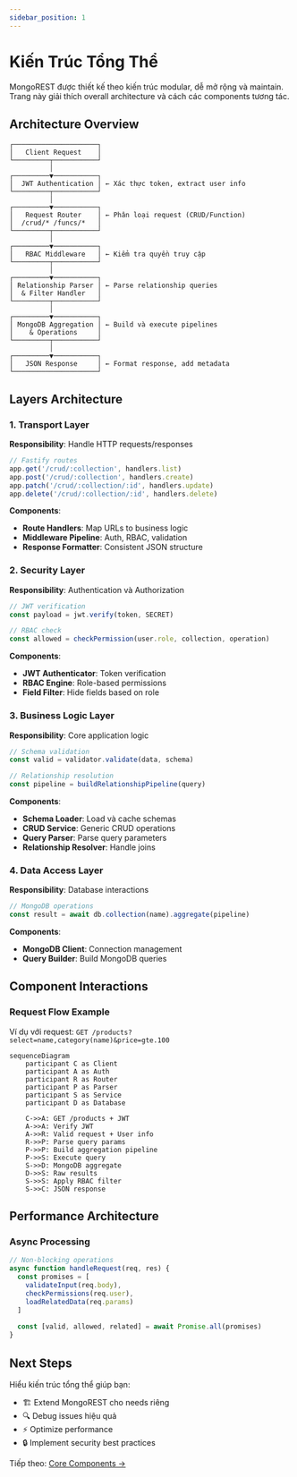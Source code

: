 ```yaml
---
sidebar_position: 1
---
```


# Kiến Trúc Tổng Thể

MongoREST được thiết kế theo kiến trúc modular, dễ mở rộng và maintain. Trang này giải thích overall architecture và cách các components tương tác.

## Architecture Overview

```
┌─────────────────────┐
│   Client Request    │
└─────────┬───────────┘
          │
┌─────────▼───────────┐
│  JWT Authentication │ ← Xác thực token, extract user info
└─────────┬───────────┘
          │
┌─────────▼───────────┐
│   Request Router    │ ← Phân loại request (CRUD/Function)
│  /crud/* /funcs/*   │
└─────────┬───────────┘
          │
┌─────────▼───────────┐
│   RBAC Middleware   │ ← Kiểm tra quyền truy cập
└─────────┬───────────┘
          │
┌─────────▼───────────┐
│ Relationship Parser │ ← Parse relationship queries
│  & Filter Handler   │
└─────────┬───────────┘
          │
┌─────────▼───────────┐
│ MongoDB Aggregation │ ← Build và execute pipelines
│    & Operations     │
└─────────┬───────────┘
          │
┌─────────▼───────────┐
│   JSON Response     │ ← Format response, add metadata
└─────────────────────┘
```

## Layers Architecture

### 1. Transport Layer

**Responsibility**: Handle HTTP requests/responses

```javascript
// Fastify routes
app.get('/crud/:collection', handlers.list)
app.post('/crud/:collection', handlers.create)
app.patch('/crud/:collection/:id', handlers.update)
app.delete('/crud/:collection/:id', handlers.delete)
```

**Components**:
- **Route Handlers**: Map URLs to business logic
- **Middleware Pipeline**: Auth, RBAC, validation
- **Response Formatter**: Consistent JSON structure

### 2. Security Layer

**Responsibility**: Authentication và Authorization

```javascript
// JWT verification
const payload = jwt.verify(token, SECRET)

// RBAC check
const allowed = checkPermission(user.role, collection, operation)
```

**Components**:
- **JWT Authenticator**: Token verification
- **RBAC Engine**: Role-based permissions
- **Field Filter**: Hide fields based on role

### 3. Business Logic Layer

**Responsibility**: Core application logic

```javascript
// Schema validation
const valid = validator.validate(data, schema)

// Relationship resolution
const pipeline = buildRelationshipPipeline(query)
```

**Components**:
- **Schema Loader**: Load và cache schemas
- **CRUD Service**: Generic CRUD operations
- **Query Parser**: Parse query parameters
- **Relationship Resolver**: Handle joins

### 4. Data Access Layer

**Responsibility**: Database interactions

```javascript
// MongoDB operations
const result = await db.collection(name).aggregate(pipeline)
```

**Components**:
- **MongoDB Client**: Connection management
- **Query Builder**: Build MongoDB queries

## Component Interactions

### Request Flow Example

Ví dụ với request: `GET /products?select=name,category(name)&price=gte.100`

```mermaid
sequenceDiagram
    participant C as Client
    participant A as Auth
    participant R as Router
    participant P as Parser
    participant S as Service
    participant D as Database
    
    C->>A: GET /products + JWT
    A->>A: Verify JWT
    A->>R: Valid request + User info
    R->>P: Parse query params
    P->>P: Build aggregation pipeline
    P->>S: Execute query
    S->>D: MongoDB aggregate
    D->>S: Raw results
    S->>S: Apply RBAC filter
    S->>C: JSON response
```

## Performance Architecture

### Async Processing

```javascript
// Non-blocking operations
async function handleRequest(req, res) {
  const promises = [
    validateInput(req.body),
    checkPermissions(req.user),
    loadRelatedData(req.params)
  ]
  
  const [valid, allowed, related] = await Promise.all(promises)
}
```

## Next Steps

Hiểu kiến trúc tổng thể giúp bạn:
- 🏗️ Extend MongoREST cho needs riêng
- 🔍 Debug issues hiệu quả
- ⚡ Optimize performance
- 🔒 Implement security best practices

Tiếp theo: [Core Components →](./core-components)
